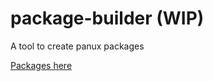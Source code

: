 # package-builder (WIP)
A tool to create panux packages

[Packages here](https://github.com/panux/packages-main)
